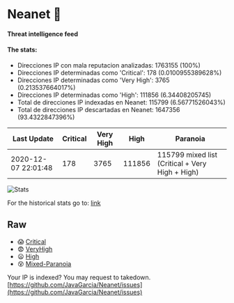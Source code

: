 # Neanet :hocho:
#### Threat intelligence feed
#### The stats:

- Direcciones IP con mala reputacion analizadas: 1763155 (100%)
- Direcciones IP determinadas como 'Critical':  178 (0.0100955389628%)
- Direcciones IP determinadas como 'Very High':  3765 (0.213537664017%)
- Direcciones IP determinadas como 'High':  111856 (6.34408205745)
- Total de direcciones IP indexadas en Neanet:  115799 (6.56771526043%)
- Total de direcciones IP descartadas en Neanet:  1647356 (93.4322847396%)

| Last Update | Critical | Very High | High | Paranoia |
| --- | --- | --- | --- | --- |
| 2020-12-07 22:01:48 | 178 | 3765 | 111856 | 115799 mixed list (Critical + Very High + High)|

![Stats](https://docs.google.com/spreadsheets/d/e/2PACX-1vSnaNMIXVabIpDJjufMlzH7poXnshF3mgd8Is1g9ytUEzVsP5my4Trn8f-xkoLLQ38xpL3HtmUexLo6/pubchart?oid=501124687&format=image)

For the historical stats go to: [link](/stats.csv)
## Raw
- :scream: [Critical](https://raw.githubusercontent.com/JavaGarcia/Neanet/master/blacklists/neanet_critical.txt)
- :fearful: [VeryHigh](https://raw.githubusercontent.com/JavaGarcia/Neanet/master/blacklists/neanet_veryHigh.txtt)
- :frowning: [High](https://raw.githubusercontent.com/JavaGarcia/Neanet/master/blacklists/neanet_high.txt)
- :dizzy_face: [Mixed-Paranoia](https://raw.githubusercontent.com/JavaGarcia/Neanet/master/blacklists/neanet_all.txt)


Your IP is indexed? You may request to takedown. [https://github.com/JavaGarcia/Neanet/issues](https://github.com/JavaGarcia/Neanet/issues)































































































































































































































































































































































































































































































































































































































































































































































































































































































































































































































































































































































































































































































































































































































































































































































































































































































































































































































































































































































































































































































































































































































































































































































































































































































































































































































































































































